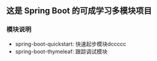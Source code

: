 ## 这是 Spring Boot 的可成学习多模块项目
### 模块说明
- spring-boot-quickstart: 快速起步模块dccccc
- spring-boot-thymeleaf: 跟踪调试模块

